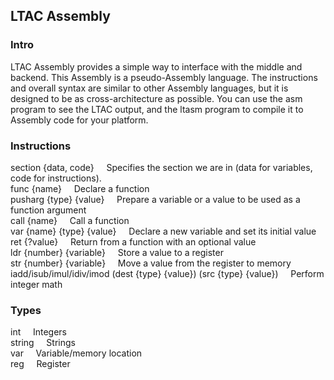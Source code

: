 ## LTAC Assembly

### Intro
LTAC Assembly provides a simple way to interface with the middle and backend. This Assembly is a pseudo-Assembly language. The instructions and overall syntax are similar to other Assembly languages, but it is designed to be as cross-architecture as possible. You can use the asm program to see the LTAC output, and the ltasm program to compile it to Assembly code for your platform.

### Instructions
section {data, code}&nbsp;&nbsp;&nbsp;&nbsp;    Specifies the section we are in (data for variables, code for instructions).   
func {name}&nbsp;&nbsp;&nbsp;&nbsp;    Declare a function   
pusharg {type} {value}&nbsp;&nbsp;&nbsp;&nbsp;    Prepare a variable or a value to be used as a function argument   
call {name}&nbsp;&nbsp;&nbsp;&nbsp;    Call a function   
var {name} {type} {value}&nbsp;&nbsp;&nbsp;&nbsp;    Declare a new variable and set its initial value   
ret {?value}&nbsp;&nbsp;&nbsp;&nbsp;    Return from a function with an optional value   
ldr {number} {variable}&nbsp;&nbsp;&nbsp;&nbsp;    Store a value to a register    
str {number} {variable}&nbsp;&nbsp;&nbsp;&nbsp;    Move a value from the register to memory    
iadd/isub/imul/idiv/imod (dest {type} {value}) (src {type} {value})&nbsp;&nbsp;&nbsp;&nbsp;    Perform integer math    

### Types
int&nbsp;&nbsp;&nbsp;&nbsp;    Integers   
string&nbsp;&nbsp;&nbsp;&nbsp;    Strings   
var&nbsp;&nbsp;&nbsp;&nbsp;     Variable/memory location   
reg&nbsp;&nbsp;&nbsp;&nbsp;    Register

